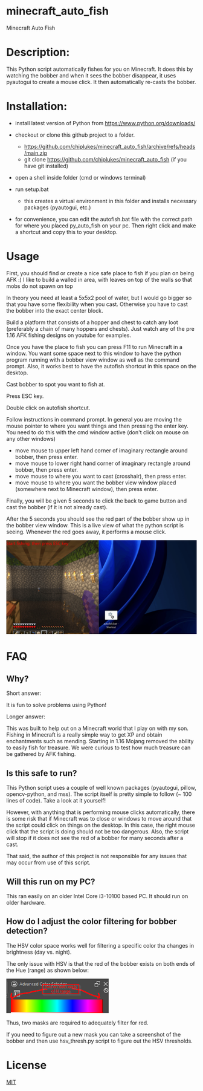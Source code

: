 # minecraft_auto_fish
Minecraft Auto Fish


# Description:

This Python script automatically fishes for you on Minecraft.  It does this by watching the bobber and when it sees the bobber disappear, it uses pyautogui to create a mouse click.  It then automatically re-casts the bobber.


# Installation:

* install latest version of Python from https://www.python.org/downloads/

* checkout or clone this github project to a folder.
    * https://github.com/chiplukes/minecraft_auto_fish/archive/refs/heads/main.zip
    * git clone https://github.com/chiplukes/minecraft_auto_fish (if you have git installed)

* open a shell inside folder (cmd or windows terminal)

* run setup.bat
    * this creates a virtual environment in this folder and installs necessary packages (pyautogui, etc.)

* for convenience, you can edit the autofish.bat file with the correct path for where you placed py_auto_fish on your pc. Then right click and make a shortcut and copy this to your desktop.

# Usage

First, you should find or create a nice safe place to fish if you plan on being AFK :)  I like to build a walled in area, with leaves on top of the walls so that mobs do not spawn on top

In theory you need at least a 5x5x2 pool of water, but I would go bigger so that you have some flexibility when you cast.  Otherwise you have to cast the bobber into the exact center block.

Build a platform that consists of a hopper and chest to catch any loot (preferably a chain of many hoppers and chests).  Just watch any of the pre 1.16 AFK fishing designs on youtube for examples.

Once you have the place to fish you can press F11 to run Minecraft in a window.  You want some space next to this window to have the python program running with a bobber view window as well as the command prompt.  Also, it works best to have the autofish shortcut in this space on the desktop.

Cast bobber to spot you want to fish at.

Press ESC key.

Double click on autofish shortcut.

Follow instructions in command prompt.  In general you are moving the mouse pointer to where you want things and then pressing the enter key.  You need to do this with the cmd window active (don't click on mouse on any other windows)

* move mouse to upper left hand corner of imaginary rectangle around bobber, then press enter.
* move mouse to lower right hand corner of imaginary rectangle around bobber, then press enter.
* move mouse to where you want to cast (crosshair), then press enter.
* move mouse to where you want the bobber view window placed (somewhere next to Minecraft window), then press enter.

Finally, you will be given 5 seconds to click the back to game button and cast the bobber (if it is not already cast).

After the 5 seconds you should see the red part of the bobber show up in the bobber view window.  This is a live view of what the python script is seeing.  Whenever the red goes away, it performs a mouse click.

![](animation.gif)

# FAQ

## Why?

Short answer:

It is fun to solve problems using Python!

Longer answer:

This was built to help out on a Minecraft world that I play on with my son.  Fishing in Minecraft is a really simple way to get XP and obtain enchantments such as mending.  Starting in 1.16 Mojang removed the ability to easily fish for treasure.  We were curious to test how much treasure can be gathered by AFK fishing.

## Is this safe to run?

This Python script uses a couple of well known packages (pyautogui, pillow, opencv-python, and mss).  The script itself is pretty simple to follow (~ 100 lines of code).  Take a look at it yourself!

However, with anything that is performing mouse clicks automatically, there is some risk that if Minecraft was to close or windows to move around that the script could click on things on the desktop.  In this case, the right mouse click that the script is doing should not be too dangerous. Also, the script will stop if it does not see the red of a bobber for many seconds after a cast.

That said, the author of this project is not responsible for any issues that may occur from use of this script.


## Will this run on my PC?

This ran easily on an older Intel Core i3-10100 based PC.  It should run on older hardware.

## How do I adjust the color filtering for bobber detection?

The HSV color space works well for filtering a specific color tha changes in brightness (day vs. night).

The only issue with HSV is that the red of the bobber exists on both ends of the Hue (range) as shown below:

![](hsv.png)

Thus, two masks are required to adequately filter for red.

If you need to figure out a new mask you can take a screenshot of the bobber and then use hsv_thresh.py script to figure out the HSV thresholds.


# License

[MIT](https://choosealicense.com/licenses/mit/)
